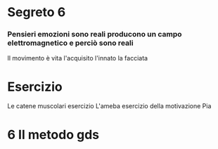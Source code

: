 


# Segreto 6
### Pensieri emozioni sono reali producono un campo elettromagnetico e perciò sono reali
Il movimento è vita l'acquisito l'innato la facciata

# Esercizio
Le catene muscolari esercizio
L'ameba esercizio della motivazione
Pia

# 6 Il metodo gds




  
<!--stackedit_data:
eyJoaXN0b3J5IjpbMjA0ODc1ODcsLTIwNTQyMzIyMDUsMjE4NT
Y3NDY3LC0zMzM4MTM1MTNdfQ==
-->